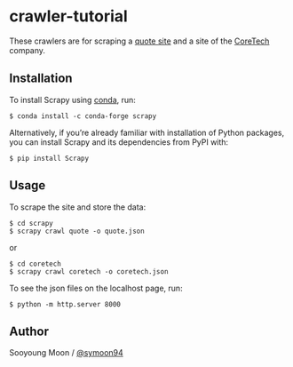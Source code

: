 # crawler-tutorial

These crawlers are for scraping a [quote site](http://quotes.toscrape.com/) and a site of the [CoreTech](http://coretech21c.co.kr/) company.


## Installation

To install Scrapy using [conda](https://www.accordbox.com/blog/scrapy-tutorial-4-how-install-scrapy-windows/), run:

    $ conda install -c conda-forge scrapy

Alternatively, if you’re already familiar with installation of Python packages, you can install Scrapy and its dependencies from PyPI with:

    $ pip install Scrapy


## Usage

To scrape the site and store the data:

    $ cd scrapy
    $ scrapy crawl quote -o quote.json

or

    $ cd coretech
    $ scrapy crawl coretech -o coretech.json

To see the json files on the localhost page, run:

    $ python -m http.server 8000


## Author

Sooyoung Moon / [@symoon94](https://www.facebook.com/msy0128) 